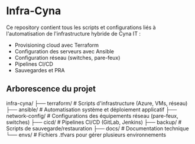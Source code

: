 ﻿# Infra-Cyna

Ce repository contient tous les scripts et configurations liés à l'automatisation de l'infrastructure hybride de Cyna IT :

- Provisioning cloud avec Terraform
- Configuration des serveurs avec Ansible
- Configuration réseau (switches, pare-feux)
- Pipelines CI/CD
- Sauvegardes et PRA

## Arborescence du projet

infra-cyna/
├── terraform/ # Scripts d'infrastructure (Azure, VMs, réseau)
├── ansible/ # Automatisation système et déploiement applicatif
├── network-config/ # Configurations des équipements réseau (pare-feux, switches)
├── cicd/ # Pipelines CI/CD (GitLab, Jenkins)
├── backup/ # Scripts de sauvegarde/restauration
├── docs/ # Documentation technique
└── envs/ # Fichiers .tfvars pour gérer plusieurs environnements